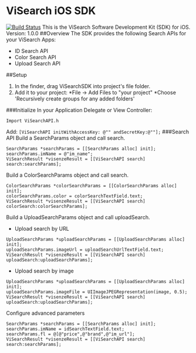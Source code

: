 ViSearch iOS SDK
================
[![Build Status](https://api.travis-ci.org/Lincolnnus/visearch-sdk-ios.svg?branch=master)](https://travis-ci.org/Lincolnnus/visearch-sdk-ios)
This is the ViSearch Software Development Kit (SDK) for iOS. Version: 1.0.0
##Overview
The SDK provides the following Search APIs for your ViSearch Apps:
* ID Search API
* Color Search API
* Upload Search API

##Setup

1.  In the finder, drag ViSearchSDK into project's file folder.
2.  Add it to your project:
*File -> Add Files to "your project"
*Choose 'Recursively create groups for any added folders'

###Initialize
In your Application Delegate or View Controller:
````
Import ViSearchAPI.h
````
Add: ````[ViSearchAPI initWithAccessKey: @"" andSecretKey:@""];````
###Search API
Build a SearchParams object and call search.
````
SearchParams *searchParams = [[SearchParams alloc] init];
searchParams.imName = @"im_name";
ViSearchResult *visenzeResult = [[ViSearchAPI search] search:searchParams];
````
Build a ColorSearchParams object and call search.
````
ColorSearchParams *colorSearchParams = [[ColorSearchParams alloc] init];
colorSearchParams.color = colorSearchTextField.text;
ViSearchResult *visenzeResult = [[ViSearchAPI search] colorSearch:colorSearchParams];
````
Build a UploadSearchParams object and call uploadSearch.

* Upload search by URL
````
UploadSearchParams *uploadSearchParams = [[UploadSearchParams alloc] init];
uploadSearchParams.imageUrl = uploadSearchUrlTextField.text;
ViSearchResult *visenzeResult = [[ViSearchAPI search] uploadSearch:uploadSearchParams];
````
* Upload search by image
````
UploadSearchParams *uploadSearchParams = [[UploadSearchParams alloc] init];
uploadSearchParams.imageFile = UIImageJPEGRepresentation(image, 0.5);
ViSearchResult *visenzeResult = [[ViSearchAPI search] uploadSearch:uploadSearchParams];
````

Configure advanced parameters
````
SearchParams *searchParams = [[SearchParams alloc] init];
searchParams.imName = idSearchTextField.text;
searchParams.fl = @[@"price",@"brand",@"im_url"];
ViSearchResult *visenzeResult = [[ViSearchAPI search] search:searchParams];
````

